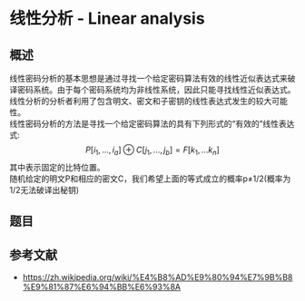 # 线性分析 - Linear analysis

## 概述

线性密码分析的基本思想是通过寻找一个给定密码算法有效的线性近似表达式来破译密码系统。由于每个密码系统均为非线性系统，因此只能寻找线性近似表达式。  
线性分析的分析者利用了包含明文、密文和子密钥的线性表达式发生的较大可能性。  
线性密码分析的方法是寻找一个给定密码算法的具有下列形式的“有效的”线性表达式:  
$$
P[i_1,...,i_a]\oplus C[j_1,...,j_b] = F[k_1,...k_n]
$$
其中表示固定的比特位置。  
随机给定的明文P和相应的密文C，我们希望上面的等式成立的概率p≠1/2(概率为1/2无法破译出秘钥)  

## 题目



## 参考文献

- https://zh.wikipedia.org/wiki/%E4%B8%AD%E9%80%94%E7%9B%B8%E9%81%87%E6%94%BB%E6%93%8A

